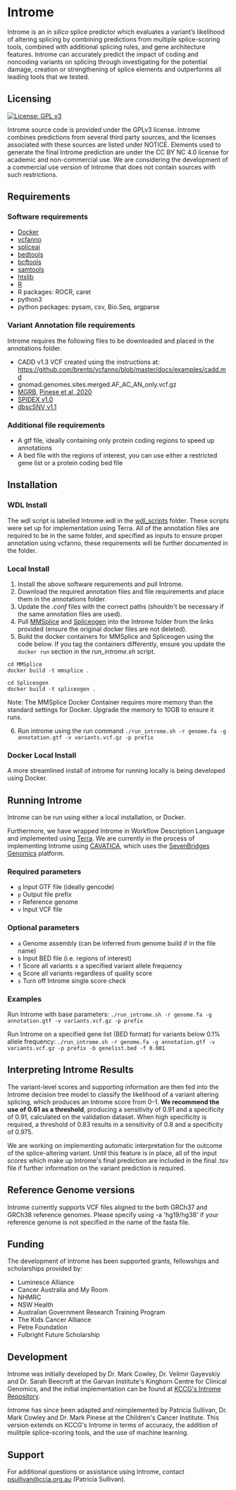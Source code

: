 # Introme

Introme is an _in silico_ splice predictor which evaluates a variant’s likelihood of altering splicing by combining predictions from multiple splice-scoring tools, combined with additional splicing rules, and gene architecture features. Introme can accurately predict the impact of coding and noncoding variants on splicing through investigating for the potential damage, creation or strengthening of splice elements and outperforms all leading tools that we tested.

## Licensing
[![License: GPL v3](https://img.shields.io/badge/License-GPLv3-green.svg)](https://www.gnu.org/licenses/gpl-3.0)

Introme source code is provided under the GPLv3 license. Introme combines predictions from several third party sources, and the licenses associated with these sources are listed under NOTICE. Elements used to generate the final Introme prediction are under the CC BY NC 4.0 license for academic and non-commercial use. We are considering the development of a commercial use version of Introme that does not contain sources with such restrictions. 

## Requirements

### Software requirements
- [Docker](https://docs.docker.com/get-docker/)
- [vcfanno](https://github.com/brentp/vcfanno) 
- [spliceai](https://github.com/Illumina/SpliceAI)
- [bedtools](https://bedtools.readthedocs.io/en/latest/content/installation.html)
- [bcftools](http://www.htslib.org/download/)
- [samtools](http://www.htslib.org/download/)
- [htslib](http://www.htslib.org/download/)
- [R](https://www.r-project.org/)
- R packages: ROCR, caret
- python3
- python packages: pysam, csv, Bio.Seq, argparse

### Variant Annotation file requirements
Introme requires the following files to be downloaded and placed in the annotations folder.

- CADD v1.3 VCF created using the instructions at: https://github.com/brentp/vcfanno/blob/master/docs/examples/cadd.md
- gnomad.genomes.sites.merged.AF_AC_AN_only.vcf.gz
- [MGRB](https://www.garvan.org.au/research/kinghorn-centre-for-clinical-genomics/research-programs/sydney-genomics-collaborative/mgrb), [Pinese et al, 2020](https://www.nature.com/articles/s41467-019-14079-0)
- [SPIDEX v1.0](https://www.openbioinformatics.org/annovar/spidex_download_form.php)
- [dbscSNV v1.1](http://www.liulab.science/dbscsnv.html)

### Additional file requirements
- A gtf file, ideally containing only protein coding regions to speed up annotations
- A bed file with the regions of interest, you can use either a restricted gene list or a protein coding bed file

## Installation

### WDL Install
The wdl script is labelled Introme.wdl in the [wdl_scripts](https://github.com/CCICB/introme/tree/master/wdl_scripts) folder. These scripts were set up for implementation using Terra. All of the annotation files are required to be in the same folder, and specified as inputs to ensure proper annotation using vcfanno, these requirements will be further documented in the folder.

### Local Install
1. Install the above software requirements and pull Introme. 
2. Download the required annotation files and file requirements and place them in the annotations folder.
3. Update the _.conf_ files with the correct paths (shouldn't be necessary if the same annotation files are used).
4. Pull [MMSplice](https://github.com/gagneurlab/MMSplice_MTSplice) and [Spliceogen](https://github.com/VCCRI/Spliceogen) into the Introme folder from the links provided (ensure the original docker files are not deleted).
5. Build the docker containers for MMSplice and Spliceogen using the code below. If you tag the containers differently, ensure you update the `docker run` section in the _run_introme.sh_ script.

```
cd MMSplice
docker build -t mmsplice .
```
```
cd Spliceogen
docker build -t spliceogen .
```
Note: The MMSplice Docker Container requires more memory than the standard settings for Docker. Upgrade the memory to 10GB to ensure it runs.

6. Run introme using the run command `./run_introme.sh -r genome.fa -g annotation.gtf -v variants.vcf.gz -p prefix`

### Docker Local Install
A more streamlined install of introme for running locally is being developed using Docker. 

    
## Running Introme
Introme can be run using either a local installation, or Docker. 

Furthermore, we have wrapped Introme in Workflow Description Language and implemented using [Terra](https://terra.bio/). We are currently in the process of implementing Introme using [CAVATICA](https://www.cavatica.org), which uses the [SevenBridges Genomics](https://www.sevenbridges.com/) platform.

### Required parameters
- `g` Input GTF file (ideally gencode)
- `p` Output file prefix
- `r` Reference genome
- `v` Input VCF file

### Optional parameters
- `a` Genome assembly (can be inferred from genome build if in the file name)
- `b` Input BED file (i.e. regions of interest)
- `f` Score all variants ≤ a specified variant allele frequency
- `q` Score all variants regardless of quality score
- `s` Turn off Introme single score check

### Examples

Run Introme with base parameters:
`./run_introme.sh -r genome.fa -g annotation.gtf -v variants.vcf.gz -p prefix`

Run Introme on a specified gene list (BED format) for variants below 0.1% allele frequency:
`./run_introme.sh -r genome.fa -g annotation.gtf -v variants.vcf.gz -p prefix -b genelist.bed -f 0.001`

## Interpreting Introme Results

The variant-level scores and supporting information are then fed into the Introme decision tree model to classify the likelihood of a variant altering splicing, which produces an Introme score from 0–1. **We recommend the use of 0.61 as a threshold**, producing a sensitivity of 0.91 and a specificity of 0.91, calculated on the validation dataset. When high specificity is required, a threshold of 0.83 results in a sensitivity of 0.8 and a specificity of 0.975.

We are working on implementing automatic interpretation for the outcome of the splice-altering variant. Until this feature is in place, all of the input scores which make up Introme's final prediction are included in the final .tsv file if further information on the variant prediction is required. 

## Reference Genome versions
Introme currently supports VCF files aligned to the both GRCh37 and GRCh38 reference genomes. Please specify using -a 'hg19/hg38' if your reference genome is not specified in the name of the fasta file.

## Funding

The development of Introme has been supported grants, fellowships and scholarships provided by:
- Luminesce Alliance
- Cancer Australia and My Room
- NHMRC
- NSW Health
- Australian Government Research Training Program
- The Kids Cancer Alliance
- Petre Foundation
- Fulbright Future Scholarship

## Development

Introme was initially developed by Dr. Mark Cowley, Dr. Velimir Gayevskiy and Dr. Sarah Beecroft at the Garvan Institute's Kinghorn Centre for Clinical Genomics, and the initial implementation can be found at [KCCG's Introme Repository](https://github.com/KCCG/introme). 

Introme has since been adapted and reimplemented by Patricia Sullivan, Dr. Mark Cowley and Dr. Mark Pinese at the Children's Cancer Institute. This version extends on KCCG's Introme in terms of accuracy, the addition of mulitple splice-scoring tools, and the use of machine learning.

## Support

For additional questions or assistance using Introme, contact psullivan@ccia.org.au (Patricia Sullivan).
